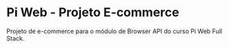 # Pi Web - Projeto E-commerce

Projeto de e-commerce para o módulo de Browser API do curso Pi Web Full Stack.
